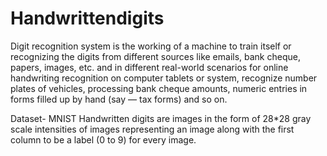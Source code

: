 # Handwrittendigits
Digit recognition system is the working of a machine to train itself or recognizing the digits from different sources like emails, bank cheque, papers, images, etc. and in different real-world scenarios for online handwriting recognition on computer tablets or system, recognize number plates of vehicles, processing bank cheque amounts, numeric entries in forms filled up by hand (say — tax forms) and so on.

 Dataset- MNIST
 Handwritten digits are images in the form of 28*28 gray scale intensities of images representing an image along with the first column to be a label (0 to 9) for every image.
